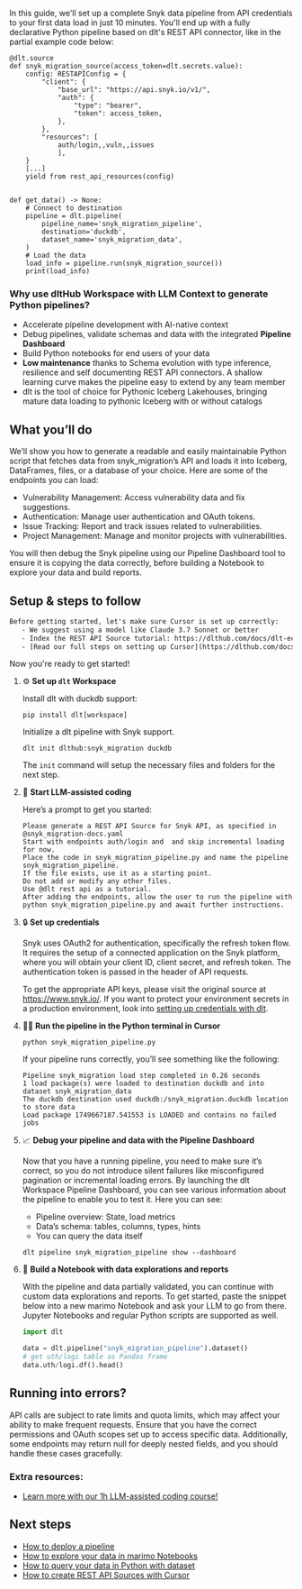 In this guide, we'll set up a complete Snyk data pipeline from API credentials to your first data load in just 10 minutes. You'll end up with a fully declarative Python pipeline based on dlt's REST API connector, like in the partial example code below:

```python-outcome
@dlt.source
def snyk_migration_source(access_token=dlt.secrets.value):
    config: RESTAPIConfig = {
        "client": {
            "base_url": "https://api.snyk.io/v1/",
            "auth": {
                "type": "bearer",
                "token": access_token,
            },
        },
        "resources": [
            auth/login,,vuln,,issues
            ],
    }
    [...]
    yield from rest_api_resources(config)


def get_data() -> None:
    # Connect to destination
    pipeline = dlt.pipeline(
        pipeline_name='snyk_migration_pipeline',
        destination='duckdb',
        dataset_name='snyk_migration_data', 
    )
    # Load the data
    load_info = pipeline.run(snyk_migration_source())
    print(load_info) 
```

### Why use dltHub Workspace with LLM Context to generate Python pipelines?

- Accelerate pipeline development with AI-native context
- Debug pipelines, validate schemas and data with the integrated **Pipeline Dashboard**
- Build Python notebooks for end users of your data
- **Low maintenance** thanks to Schema evolution with type inference, resilience and self documenting REST API connectors. A shallow learning curve makes the pipeline easy to extend by any team member
- dlt is the tool of choice for Pythonic Iceberg Lakehouses, bringing mature data loading to pythonic Iceberg with or without catalogs

## What you’ll do

We’ll show you how to generate a readable and easily maintainable Python script that fetches data from snyk_migration’s API and loads it into Iceberg, DataFrames, files, or a database of your choice. Here are some of the endpoints you can load:

- Vulnerability Management: Access vulnerability data and fix suggestions.
- Authentication: Manage user authentication and OAuth tokens.
- Issue Tracking: Report and track issues related to vulnerabilities.
- Project Management: Manage and monitor projects with vulnerabilities.

You will then debug the Snyk pipeline using our Pipeline Dashboard tool to ensure it is copying the data correctly, before building a Notebook to explore your data and build reports.

## Setup & steps to follow

```default
Before getting started, let's make sure Cursor is set up correctly:
   - We suggest using a model like Claude 3.7 Sonnet or better
   - Index the REST API Source tutorial: https://dlthub.com/docs/dlt-ecosystem/verified-sources/rest_api/ and add it to context as **@dlt rest api**
   - [Read our full steps on setting up Cursor](https://dlthub.com/docs/dlt-ecosystem/llm-tooling/cursor-restapi#23-configuring-cursor-with-documentation)
```

Now you're ready to get started!

1. ⚙️ **Set up `dlt` Workspace**
    
    Install dlt with duckdb support:
    ```shell
    pip install dlt[workspace]
    ```

    Initialize a dlt pipeline with Snyk support.
    ```shell
    dlt init dlthub:snyk_migration duckdb
    ```

    The `init` command will setup the necessary files and folders for the next step.
    
2. 🤠 **Start LLM-assisted coding**
    
    Here’s a prompt to get you started:
    
    ```prompt
    Please generate a REST API Source for Snyk API, as specified in @snyk_migration-docs.yaml 
    Start with endpoints auth/login and  and skip incremental loading for now. 
    Place the code in snyk_migration_pipeline.py and name the pipeline snyk_migration_pipeline. 
    If the file exists, use it as a starting point. 
    Do not add or modify any other files. 
    Use @dlt rest api as a tutorial. 
    After adding the endpoints, allow the user to run the pipeline with python snyk_migration_pipeline.py and await further instructions.
    ```

    
3. 🔒 **Set up credentials** 
    
    Snyk uses OAuth2 for authentication, specifically the refresh token flow. It requires the setup of a connected application on the Snyk platform, where you will obtain your client ID, client secret, and refresh token. The authentication token is passed in the header of API requests.
    
    To get the appropriate API keys, please visit the original source at https://www.snyk.io/.
    If you want to protect your environment secrets in a production environment, look into [setting up credentials with dlt](https://dlthub.com/docs/walkthroughs/add_credentials).
    
4. 🏃‍♀️ **Run the pipeline in the Python terminal in Cursor**
    
    ```shell
    python snyk_migration_pipeline.py
    ```
    
    If your pipeline runs correctly, you’ll see something like the following:
    
    ```shell
    Pipeline snyk_migration load step completed in 0.26 seconds
    1 load package(s) were loaded to destination duckdb and into dataset snyk_migration_data
    The duckdb destination used duckdb:/snyk_migration.duckdb location to store data
    Load package 1749667187.541553 is LOADED and contains no failed jobs
    ```
    
5. 📈 **Debug your pipeline and data with the Pipeline Dashboard**

    Now that you have a running pipeline, you need to make sure it’s correct, so you do not introduce silent failures like misconfigured pagination or incremental loading errors. By launching the dlt Workspace Pipeline Dashboard, you can see various information about the pipeline to enable you to test it. Here you can see:
    - Pipeline overview: State, load metrics
    - Data’s schema: tables, columns, types, hints
    - You can query the data itself
    
    ```shell
    dlt pipeline snyk_migration_pipeline show --dashboard
    ```
    
6. 🐍 **Build a Notebook with data explorations and reports**

    With the pipeline and data partially validated, you can continue with custom data explorations and reports. To get started, paste the snippet below into a new marimo Notebook and ask your LLM to go from there. Jupyter Notebooks and regular Python scripts are supported as well.

    
    ```python
    import dlt

   data = dlt.pipeline("snyk_migration_pipeline").dataset()
   # get uth/logi table as Pandas frame
   data.uth/logi.df().head()
    ```

## Running into errors?

API calls are subject to rate limits and quota limits, which may affect your ability to make frequent requests. Ensure that you have the correct permissions and OAuth scopes set up to access specific data. Additionally, some endpoints may return null for deeply nested fields, and you should handle these cases gracefully.

### Extra resources:

- [Learn more with our 1h LLM-assisted coding course!](https://www.youtube.com/watch?v=GGid70rnJuM)

## Next steps

- [How to deploy a pipeline](https://dlthub.com/docs/walkthroughs/deploy-a-pipeline)
- [How to explore your data in marimo Notebooks](https://dlthub.com/docs/general-usage/dataset-access/marimo)
- [How to query your data in Python with dataset](https://dlthub.com/docs/general-usage/dataset-access/dataset)
- [How to create REST API Sources with Cursor](https://dlthub.com/docs/dlt-ecosystem/llm-tooling/cursor-restapi)